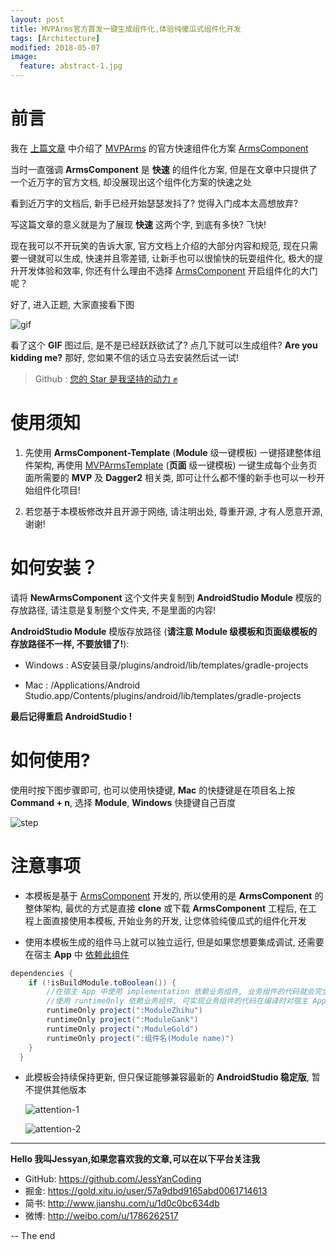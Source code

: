 ```yaml
---
layout: post
title: MVPArms官方首发一键生成组件化,体验纯傻瓜式组件化开发
tags: [Architecture]
modified: 2018-05-07
image:
  feature: abstract-1.jpg
---
```


# 前言
我在 [上篇文章](https://www.jianshu.com/p/f671dd76868f) 中介绍了 [MVPArms](https://github.com/JessYanCoding/MVPArms/wiki) 的官方快速组件化方案 [ArmsComponent](https://github.com/JessYanCoding/ArmsComponent/wiki)

当时一直强调 **ArmsComponent** 是 **快速** 的组件化方案, 但是在文章中只提供了一个近万字的官方文档, 却没展现出这个组件化方案的快速之处

看到近万字的文档后, 新手已经开始瑟瑟发抖了? 觉得入门成本太高想放弃?

写这篇文章的意义就是为了展现 **快速** 这两个字, 到底有多快? 飞快! 

现在我可以不开玩笑的告诉大家, 官方文档上介绍的大部分内容和规范, 现在只需要一键就可以生成, 快速并且零差错, 让新手也可以很愉快的玩耍组件化, 极大的提升开发体验和效率, 你还有什么理由不选择 [ArmsComponent](https://github.com/JessYanCoding/ArmsComponent/wiki) 开启组件化的大门呢？

好了, 进入正题, 大家直接看下图

![gif](https://raw.githubusercontent.com/JessYanCoding/ArmsComponent-Template/master/art/ArmsComponent-Template.gif)

看了这个 **GIF** 图过后, 是不是已经跃跃欲试了? 点几下就可以生成组件? **Are you kidding me?** 那好, 您如果不信的话立马去安装然后试一试!

> Github : [您的 Star 是我坚持的动力 ✊](https://github.com/JessYanCoding/ArmsComponent-Template)


# 使用须知
1. 先使用 **ArmsComponent-Template** (**Module** 级一键模板) 一键搭建整体组件架构, 再使用 [MVPArmsTemplate](https://github.com/JessYanCoding/MVPArmsTemplate) (**页面** 级一键模板) 一键生成每个业务页面所需要的 **MVP** 及 **Dagger2** 相关类, 即可让什么都不懂的新手也可以一秒开始组件化项目!  

2. 若您基于本模板修改并且开源于网络, 请注明出处, 尊重开源, 才有人愿意开源, 谢谢!

# 如何安装？
请将 **NewArmsComponent** 这个文件夹复制到 **AndroidStudio Module** 模版的存放路径, 请注意是复制整个文件夹, 不是里面的内容!

**AndroidStudio Module** 模版存放路径 (**请注意 Module 级模板和页面级模板的存放路径不一样, 不要放错了!**):

* Windows : AS安装目录/plugins/android/lib/templates/gradle-projects

* Mac : /Applications/Android Studio.app/Contents/plugins/android/lib/templates/gradle-projects

**最后记得重启 AndroidStudio !**

# 如何使用?
使用时按下图步骤即可, 也可以使用快捷键, **Mac** 的快捷键是在项目名上按 **Command + n**, 选择  **Module**, **Windows** 快捷键自己百度

![step](https://raw.githubusercontent.com/JessYanCoding/ArmsComponent-Template/master/art/step.jpeg)

# 注意事项
* 本模板是基于 [ArmsComponent](https://github.com/JessYanCoding/ArmsComponent) 开发的, 所以使用的是 **ArmsComponent** 的整体架构, 最优的方式是直接 **clone** 或下载 **ArmsComponent** 工程后, 在工程上面直接使用本模板, 开始业务的开发, 让您体验纯傻瓜式的组件化开发

* 使用本模板生成的组件马上就可以独立运行, 但是如果您想要集成调试, 还需要在宿主 **App** 中 [依赖此组件](https://github.com/JessYanCoding/ArmsComponent/blob/master/app/build.gradle#L55)
```gradle
dependencies {
    if (!isBuildModule.toBoolean()) {
        //在宿主 App 中使用 implementation 依赖业务组件, 业务组件的代码就会完全暴露给宿主 App, 不利于代码的隔离
        //使用 runtimeOnly 依赖业务组件, 可实现业务组件的代码在编译时对宿主 App 不可见, 仅在运行时对宿主 App 可见
        runtimeOnly project(":ModuleZhihu")
        runtimeOnly project(":ModuleGank")
        runtimeOnly project(":ModuleGold")
        runtimeOnly project(":组件名(Module name)")
    }
  }
```


* 此模板会持续保持更新, 但只保证能够兼容最新的 **AndroidStudio 稳定版**, 暂不提供其他版本

  ![attention-1](https://raw.githubusercontent.com/JessYanCoding/ArmsComponent-Template/master/art/attention-1.jpeg)

  ![attention-2](https://raw.githubusercontent.com/JessYanCoding/ArmsComponent-Template/master/art/attention-2.jpeg)
  

---
**Hello 我叫Jessyan,如果您喜欢我的文章,可以在以下平台关注我**

* GitHub:  <https://github.com/JessYanCoding>
* 掘金: <https://gold.xitu.io/user/57a9dbd9165abd0061714613>
* 简书: <http://www.jianshu.com/u/1d0c0bc634db>
* 微博: <http://weibo.com/u/1786262517>

-- The end
